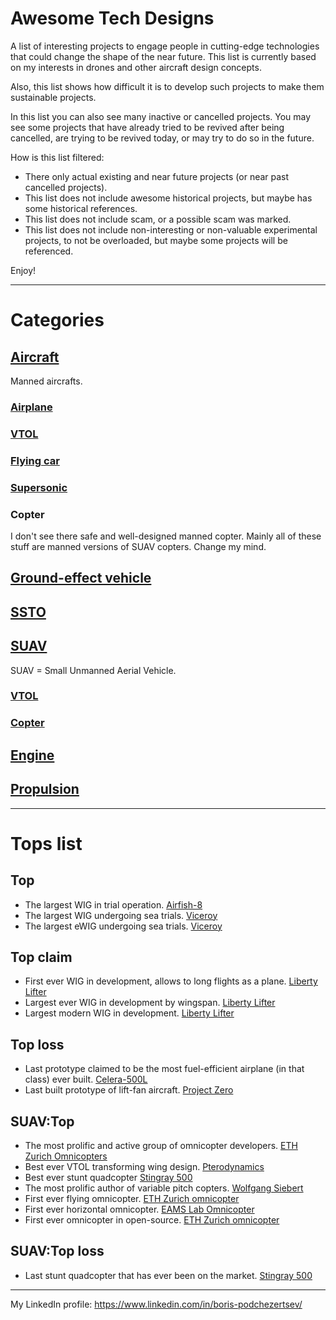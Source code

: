 Awesome Tech Designs
====================

A list of interesting projects to engage people in cutting-edge technologies that could change the shape of the near future.
This list is currently based on my interests in drones and other aircraft design concepts.

Also, this list shows how difficult it is to develop such projects to make them sustainable projects.

In this list you can also see many inactive or cancelled projects.
You may see some projects that have already tried to be revived after being cancelled, are trying to be revived today, or may try to do so in the future.

How is this list filtered:
- There only actual existing and near future projects (or near past cancelled projects).
- This list does not include awesome historical projects, but maybe has some historical references.
- This list does not include scam, or a possible scam was marked.
- This list does not include non-interesting or non-valuable experimental projects, to not be overloaded,
but maybe some projects will be referenced.

Enjoy!

---

# Categories

## [Aircraft](Aircraft.md)

Manned aircrafts.

### [Airplane](Airplane.md)

### [VTOL](VTOL.md)

### [Flying car](FlyingCar.md)

### [Supersonic](Supersonic.md)

### Copter

I don't see there safe and well-designed manned copter. Mainly all of these stuff are manned versions of SUAV copters.
Change my mind.

## [Ground-effect vehicle](WIG)

## [SSTO](SSTO.md)

## [SUAV](SUAV.md)

SUAV = Small Unmanned Aerial Vehicle.

### [VTOL](SUAV.VTOL.md)

### [Copter](SUAV.Copter.md)

## [Engine](Engine.md)

## [Propulsion](Propulsion.md)

---

# Tops list

## Top
- The largest WIG in trial operation. [Airfish-8](WIG.md#airfish-8)
- The largest WIG undergoing sea trials. [Viceroy](WIG.md#viceroy)
- The largest eWIG undergoing sea trials. [Viceroy](WIG.md#viceroy)

## Top claim
- First ever WIG in development, allows to long flights as a plane. [Liberty Lifter](WIG.md#liberty-lifter)
- Largest ever WIG in development by wingspan. [Liberty Lifter](WIG.md#liberty-lifter)
- Largest modern WIG in development. [Liberty Lifter](WIG.md#liberty-lifter)

## Top loss
- Last prototype claimed to be the most fuel-efficient airplane (in that class) ever built. [Celera-500L](Airplane.md#otto-celera-500l)
- Last built prototype of lift-fan aircraft. [Project Zero](VTOL.md#project-zero)

## SUAV:Top
- The most prolific and active group of omnicopter developers. [ETH Zurich Omnicopters](SUAV.Omnicopter.md#eth-zurich-omnicopters)
- Best ever VTOL transforming wing design. [Pterodynamics](SUAV.VTOL.md#pterodynamics)
- Best ever stunt quadcopter [Stingray 500](SUAV.VariablePitchCopter.md#stingray-500)
- The most prolific author of variable pitch copters. [Wolfgang Siebert](SUAV.VariablePitchCopter.md#wolfgang-sieberts-variable-pitch-copters)
- First ever flying omnicopter. [ETH Zurich omnicopter](SUAV.Omnicopter.md#eth-omnicopter-1)
- First ever horizontal omnicopter. [EAMS Lab Omnicopter](SUAV.Omnicopter.md#eth-omnicopter-1)
- First ever omnicopter in open-source. [ETH Zurich omnicopter](SUAV.Omnicopter.md#eams-lab-omnicopter)

## SUAV:Top loss
- Last stunt quadcopter that has ever been on the market. [Stingray 500](SUAV.VariablePitchCopter.md#stingray-500)

---

My LinkedIn profile: https://www.linkedin.com/in/boris-podchezertsev/


